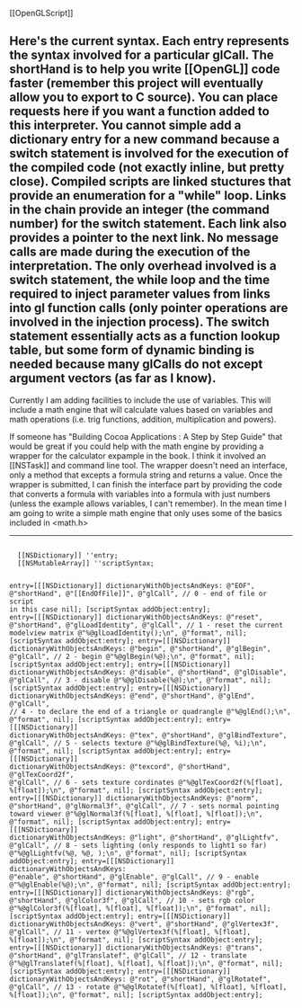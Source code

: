 [[OpenGLScript]]

Here's the current syntax. Each entry represents the syntax involved for a particular glCall. The shortHand is to help you write [[OpenGL]] code faster (remember this project will eventually allow you to export to C source). You can place requests here if you want a function added to this interpreter. You cannot simple add a dictionary entry for a new command because a switch statement is involved for the execution of the compiled code (not exactly inline, but pretty close). Compiled scripts are linked stuctures that provide an enumeration for a "while" loop. Links in the chain provide an integer (the command number) for the switch statement. Each link also provides a pointer to the next link. No message calls are made during the execution of the interpretation. The only overhead involved is a switch statement, the while loop and the time required to inject parameter values from links into gl function calls (only pointer operations are involved in the injection process). The switch statement essentially acts as a function lookup table, but some form of dynamic binding is needed because many glCalls do not except argument vectors (as far as I know). 
----
Currently I am adding facilities to include the use of variables. This will include a math engine that will calculate values based on variables and math operations (i.e. trig functions, addition, multiplication and powers). 

If someone has "Building Cocoa Applications : A Step by Step Guide" that would be great if you could help with the math engine by providing a wrapper for the calculator expample in the book. I think it involved an [[NSTask]] and command line tool. The wrapper doesn't need an interface, only a method that excepts a formula string and returns a value. Once the wrapper is submitted, I can finish the interface part by providing the code that converts a formula with variables into a formula with just numbers (unless the example allows variables, I can't remember). In the mean time I am going to write a simple math engine that only uses some of the basics included in <math.h>

----

<code>
  [[NSDictionary]] ''entry;
  [[NSMutableArray]] ''scriptSyntax;

entry=[[[NSDictionary]] dictionaryWithObjectsAndKeys:
            @"EOF", @"shortHand", 
            @"[[EndOfFile]]", @"glCall",		// 0 - end of file or script in this case
            nil];
    [scriptSyntax addObject:entry];
    entry=[[[NSDictionary]] dictionaryWithObjectsAndKeys:
            @"reset", @"shortHand", 
            @"glLoadIdentity", @"glCall",		// 1 - reset the current modelview matrix
            @"%@glLoadIdentity();\n", @"format", 
            nil];
    [scriptSyntax addObject:entry];
    entry=[[[NSDictionary]] dictionaryWithObjectsAndKeys:
            @"begin", @"shortHand", 
            @"glBegin", @"glCall",		// 2 - begin
            @"%@glBegin(%@);\n",  @"format", 
            nil];
    [scriptSyntax addObject:entry];
    entry=[[[NSDictionary]] dictionaryWithObjectsAndKeys:
            @"disable", @"shortHand", 
            @"glDisable", @"glCall",		// 3 - disable
            @"%@glDisable(%@);\n",  @"format", 
            nil];
    [scriptSyntax addObject:entry];
    entry=[[[NSDictionary]] dictionaryWithObjectsAndKeys:
            @"end", @"shortHand", 
            @"glEnd", @"glCall",			// 4 - to declare the end of a triangle or quadrangle
            @"%@glEnd();\n",  @"format", 
            nil];
    [scriptSyntax addObject:entry];
    entry=[[[NSDictionary]] dictionaryWithObjectsAndKeys:
            @"tex", @"shortHand", 
            @"glBindTexture", @"glCall",		// 5 - selects texture
            @"%@glBindTexture(%@, %i);\n",  @"format", 
            nil];
    [scriptSyntax addObject:entry];
    entry=[[[NSDictionary]] dictionaryWithObjectsAndKeys:
            @"texcord", @"shortHand", 
            @"glTexCoord2f", @"glCall",		// 6 - sets texture cordinates
            @"%@glTexCoord2f(%[float], %[float]);\n",  @"format", 
            nil];
    [scriptSyntax addObject:entry];
    entry=[[[NSDictionary]] dictionaryWithObjectsAndKeys:
            @"norm", @"shortHand", 
            @"glNormal3f", @"glCall",		// 7 - sets normal pointing toward viewer
            @"%@glNormal3f(%[float], %[float], %[float]);\n",  @"format", 
            nil];
    [scriptSyntax addObject:entry];
    entry=[[[NSDictionary]] dictionaryWithObjectsAndKeys:
            @"light", @"shortHand", 
            @"glLightfv", @"glCall",		// 8 - sets lighting (only responds to light1 so far)
            @"%@glLightfv(%@, %@, );\n",  @"format", 
            nil];
    [scriptSyntax addObject:entry];
    entry=[[[NSDictionary]] dictionaryWithObjectsAndKeys:
            @"enable", @"shortHand", 
            @"glEnable", @"glCall", 		// 9 - enable
            @"%@glEnable(%@);\n",  @"format", 
            nil];
    [scriptSyntax addObject:entry];
    entry=[[[NSDictionary]] dictionaryWithObjectsAndKeys:
            @"rgb", @"shortHand", 
            @"glColor3f", @"glCall",		// 10 - sets rgb color
            @"%@glColor3f(%[float], %[float], %[float]);\n",  @"format", 
            nil];
    [scriptSyntax addObject:entry];
    entry=[[[NSDictionary]] dictionaryWithObjectsAndKeys:
            @"vert", @"shortHand", 
            @"glVertex3f", @"glCall", 		// 11 - vertex
            @"%@glVertex3f(%[float], %[float], %[float]);\n",  @"format", 
            nil];
    [scriptSyntax addObject:entry];
    entry=[[[NSDictionary]] dictionaryWithObjectsAndKeys:
            @"trans", @"shortHand", 
            @"glTranslatef", @"glCall", 		// 12 - translate
            @"%@glTranslatef(%[float], %[float], %[float]);\n",  @"format", 
            nil];
    [scriptSyntax addObject:entry];
    entry=[[[NSDictionary]] dictionaryWithObjectsAndKeys:
            @"rot", @"shortHand", 
            @"glRotatef", @"glCall", 		// 13 - rotate
            @"%@glRotatef(%[float], %[float], %[float], %[float]);\n",  @"format", 
            nil];
    [scriptSyntax addObject:entry];


</code>